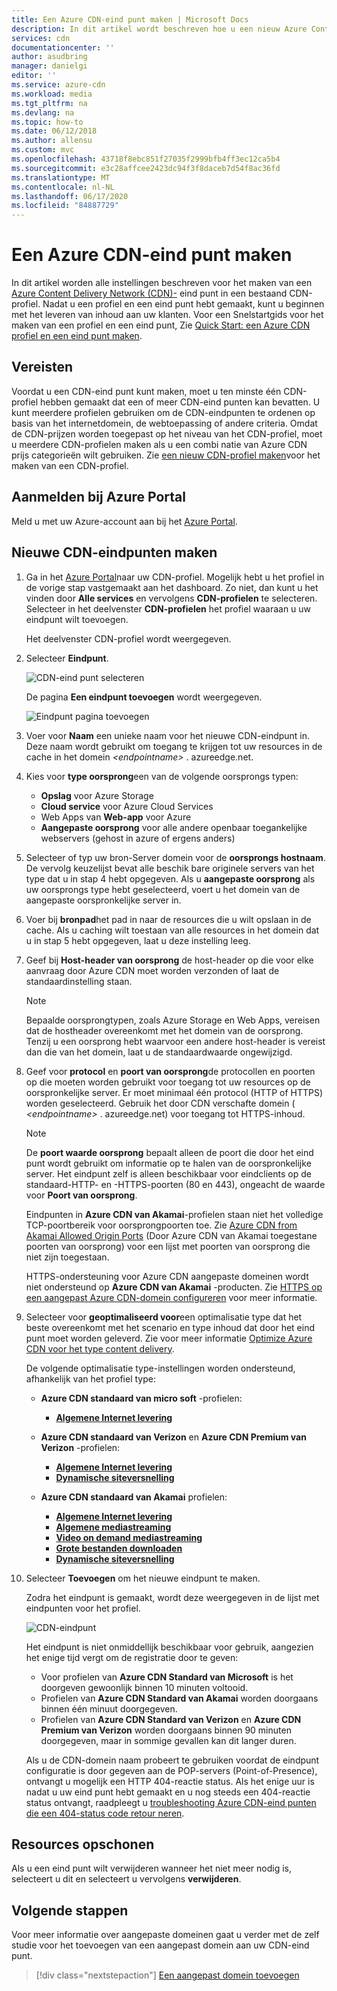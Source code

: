 ```yaml
---
title: Een Azure CDN-eind punt maken | Microsoft Docs
description: In dit artikel wordt beschreven hoe u een nieuw Azure Content Delivery Network (CDN)-eind punt maakt, met inbegrip van geavanceerde instellingen.
services: cdn
documentationcenter: ''
author: asudbring
manager: danielgi
editor: ''
ms.service: azure-cdn
ms.workload: media
ms.tgt_pltfrm: na
ms.devlang: na
ms.topic: how-to
ms.date: 06/12/2018
ms.author: allensu
ms.custom: mvc
ms.openlocfilehash: 43718f8ebc851f27035f2999bfb4ff3ec12ca5b4
ms.sourcegitcommit: e3c28affcee2423dc94f3f8daceb7d54f8ac36fd
ms.translationtype: MT
ms.contentlocale: nl-NL
ms.lasthandoff: 06/17/2020
ms.locfileid: "84887729"
---
```

# <a name="create-an-azure-cdn-endpoint"></a>Een Azure CDN-eind punt maken
In dit artikel worden alle instellingen beschreven voor het maken van een [Azure Content Delivery Network (CDN)-](cdn-overview.md) eind punt in een bestaand CDN-profiel. Nadat u een profiel en een eind punt hebt gemaakt, kunt u beginnen met het leveren van inhoud aan uw klanten. Voor een Snelstartgids voor het maken van een profiel en een eind punt, Zie [Quick Start: een Azure CDN profiel en een eind punt maken](cdn-create-new-endpoint.md).

## <a name="prerequisites"></a>Vereisten
Voordat u een CDN-eind punt kunt maken, moet u ten minste één CDN-profiel hebben gemaakt dat een of meer CDN-eind punten kan bevatten. U kunt meerdere profielen gebruiken om de CDN-eindpunten te ordenen op basis van het internetdomein, de webtoepassing of andere criteria. Omdat de CDN-prijzen worden toegepast op het niveau van het CDN-profiel, moet u meerdere CDN-profielen maken als u een combi natie van Azure CDN prijs categorieën wilt gebruiken. Zie [een nieuw CDN-profiel maken](cdn-create-new-endpoint.md#create-a-new-cdn-profile)voor het maken van een CDN-profiel.

## <a name="log-in-to-the-azure-portal"></a>Aanmelden bij Azure Portal
Meld u met uw Azure-account aan bij het [Azure Portal](https://portal.azure.com).

## <a name="create-a-new-cdn-endpoint"></a>Nieuwe CDN-eindpunten maken

1. Ga in het [Azure Portal](https://portal.azure.com)naar uw CDN-profiel. Mogelijk hebt u het profiel in de vorige stap vastgemaakt aan het dashboard. Zo niet, dan kunt u het vinden door **Alle services** en vervolgens **CDN-profielen** te selecteren. Selecteer in het deelvenster **CDN-profielen** het profiel waaraan u uw eindpunt wilt toevoegen. 
   
    Het deelvenster CDN-profiel wordt weergegeven.

2. Selecteer **Eindpunt**.
   
    ![CDN-eind punt selecteren](./media/cdn-create-endpoint-how-to/cdn-select-endpoint.png)
   
    De pagina **Een eindpunt toevoegen** wordt weergegeven.
   
    ![Eindpunt pagina toevoegen](./media/cdn-create-endpoint-how-to/cdn-add-endpoint-page.png)

3. Voer voor **Naam** een unieke naam voor het nieuwe CDN-eindpunt in. Deze naam wordt gebruikt om toegang te krijgen tot uw resources in de cache in het domein _\<endpointname>_ . azureedge.net.

4. Kies voor **type oorsprong**een van de volgende oorsprongs typen: 
   - **Opslag** voor Azure Storage
   - **Cloud service** voor Azure Cloud Services
   - Web Apps van **Web-app** voor Azure
   - **Aangepaste oorsprong** voor alle andere openbaar toegankelijke webservers (gehost in azure of ergens anders)

5. Selecteer of typ uw bron-Server domein voor de **oorsprongs hostnaam**. De vervolg keuzelijst bevat alle beschik bare originele servers van het type dat u in stap 4 hebt opgegeven. Als u **aangepaste oorsprong** als uw oorsprongs type hebt geselecteerd, voert u het domein van de aangepaste oorspronkelijke server in.
    
6. Voer bij **bronpad**het pad in naar de resources die u wilt opslaan in de cache. Als u caching wilt toestaan van alle resources in het domein dat u in stap 5 hebt opgegeven, laat u deze instelling leeg.
    
7. Geef bij **Host-header van oorsprong** de host-header op die voor elke aanvraag door Azure CDN moet worden verzonden of laat de standaardinstelling staan.
   
   > [!NOTE]
   > Bepaalde oorsprongtypen, zoals Azure Storage en Web Apps, vereisen dat de hostheader overeenkomt met het domein van de oorsprong. Tenzij u een oorsprong hebt waarvoor een andere host-header is vereist dan die van het domein, laat u de standaardwaarde ongewijzigd.
   > 
    
8. Geef voor **protocol** en **poort van oorsprong**de protocollen en poorten op die moeten worden gebruikt voor toegang tot uw resources op de oorspronkelijke server. Er moet minimaal één protocol (HTTP of HTTPS) worden geselecteerd. Gebruik het door CDN verschafte domein ( _\<endpointname>_ . azureedge.net) voor toegang tot HTTPS-inhoud. 
   
   > [!NOTE]
   > De **poort waarde oorsprong** bepaalt alleen de poort die door het eind punt wordt gebruikt om informatie op te halen van de oorspronkelijke server. Het eindpunt zelf is alleen beschikbaar voor eindclients op de standaard-HTTP- en -HTTPS-poorten (80 en 443), ongeacht de waarde voor **Poort van oorsprong**.  
   > 
   > Eindpunten in **Azure CDN van Akamai**-profielen staan niet het volledige TCP-poortbereik voor oorsprongpoorten toe. Zie [Azure CDN from Akamai Allowed Origin Ports](/previous-versions/azure/mt757337(v=azure.100)) (Door Azure CDN van Akamai toegestane poorten van oorsprong) voor een lijst met poorten van oorsprong die niet zijn toegestaan.  
   > 
   > HTTPS-ondersteuning voor Azure CDN aangepaste domeinen wordt niet ondersteund op **Azure CDN van Akamai** -producten. Zie [HTTPS op een aangepast Azure CDN-domein configureren](cdn-custom-ssl.md) voor meer informatie.
    
9. Selecteer voor **geoptimaliseerd voor**een optimalisatie type dat het beste overeenkomt met het scenario en type inhoud dat door het eind punt moet worden geleverd. Zie voor meer informatie [Optimize Azure CDN voor het type content delivery](cdn-optimization-overview.md).

    De volgende optimalisatie type-instellingen worden ondersteund, afhankelijk van het profiel type:
    - **Azure CDN standaard van micro soft** -profielen:
       - [**Algemene Internet levering**](cdn-optimization-overview.md#general-web-delivery)

    - **Azure CDN standaard van Verizon** en **Azure CDN Premium van Verizon** -profielen:
       - [**Algemene Internet levering**](cdn-optimization-overview.md#general-web-delivery)
       - [**Dynamische siteversnelling**](cdn-optimization-overview.md#dynamic-site-acceleration)

    - **Azure CDN standaard van Akamai** profielen:
       - [**Algemene Internet levering**](cdn-optimization-overview.md#general-web-delivery)
       - [**Algemene mediastreaming**](cdn-optimization-overview.md#general-media-streaming)
       - [**Video on demand mediastreaming**](cdn-optimization-overview.md#video-on-demand-media-streaming)
       - [**Grote bestanden downloaden**](cdn-optimization-overview.md#large-file-download)
       - [**Dynamische siteversnelling**](cdn-optimization-overview.md#dynamic-site-acceleration)

10. Selecteer **Toevoegen** om het nieuwe eindpunt te maken.
   
    Zodra het eindpunt is gemaakt, wordt deze weergegeven in de lijst met eindpunten voor het profiel.
    
    ![CDN-eindpunt](./media/cdn-create-new-endpoint/cdn-endpoint-success.png)
    
    Het eindpunt is niet onmiddellijk beschikbaar voor gebruik, aangezien het enige tijd vergt om de registratie door te geven: 
    - Voor profielen van **Azure CDN Standard van Microsoft** is het doorgeven gewoonlijk binnen 10 minuten voltooid. 
    - Profielen van **Azure CDN Standard van Akamai** worden doorgaans binnen één minuut doorgegeven. 
    - Profielen van **Azure CDN Standard van Verizon** en **Azure CDN Premium van Verizon** worden doorgaans binnen 90 minuten doorgegeven, maar in sommige gevallen kan dit langer duren. 
   
    Als u de CDN-domein naam probeert te gebruiken voordat de eindpunt configuratie is door gegeven aan de POP-servers (Point-of-Presence), ontvangt u mogelijk een HTTP 404-reactie status. Als het enige uur is nadat u uw eind punt hebt gemaakt en u nog steeds een 404-reactie status ontvangt, raadpleegt u [troubleshooting Azure CDN-eind punten die een 404-status code retour neren](cdn-troubleshoot-endpoint.md).

## <a name="clean-up-resources"></a>Resources opschonen
Als u een eind punt wilt verwijderen wanneer het niet meer nodig is, selecteert u dit en selecteert u vervolgens **verwijderen**. 

## <a name="next-steps"></a>Volgende stappen
Voor meer informatie over aangepaste domeinen gaat u verder met de zelf studie voor het toevoegen van een aangepast domein aan uw CDN-eind punt.

> [!div class="nextstepaction"]
> [Een aangepast domein toevoegen](cdn-map-content-to-custom-domain.md)


